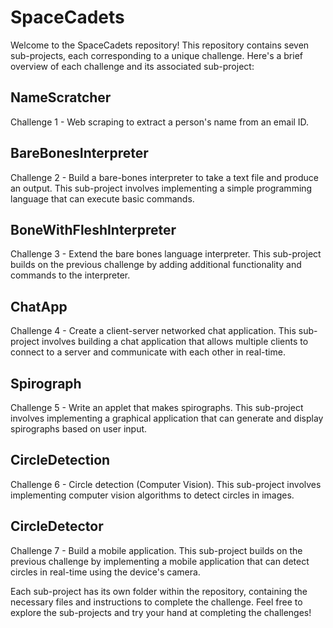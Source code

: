 # SpaceCadets
Welcome to the SpaceCadets repository! This repository contains seven sub-projects, each corresponding to a unique challenge. Here's a brief overview of each challenge and its associated sub-project:

## NameScratcher
Challenge 1 - Web scraping to extract a person's name from an email ID.

## BareBonesInterpreter
Challenge 2 - Build a bare-bones interpreter to take a text file and produce an output. This sub-project involves implementing a simple programming language that can execute basic commands.

## BoneWithFleshInterpreter
Challenge 3 - Extend the bare bones language interpreter. This sub-project builds on the previous challenge by adding additional functionality and commands to the interpreter.

## ChatApp
Challenge 4 - Create a client-server networked chat application. This sub-project involves building a chat application that allows multiple clients to connect to a server and communicate with each other in real-time.

## Spirograph
Challenge 5 - Write an applet that makes spirographs. This sub-project involves implementing a graphical application that can generate and display spirographs based on user input.

## CircleDetection
Challenge 6 - Circle detection (Computer Vision). This sub-project involves implementing computer vision algorithms to detect circles in images.

## CircleDetector
Challenge 7 - Build a mobile application. This sub-project builds on the previous challenge by implementing a mobile application that can detect circles in real-time using the device's camera.

Each sub-project has its own folder within the repository, containing the necessary files and instructions to complete the challenge. Feel free to explore the sub-projects and try your hand at completing the challenges!
